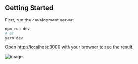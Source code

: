 ## Getting Started

First, run the development server:
```bash
npm run dev
# or
yarn dev
```

Open [http://localhost:3000](http://localhost:3000) with your browser to see the result.

![image](https://user-images.githubusercontent.com/94891192/195204910-d91d8129-c7f8-4d08-a93b-e82c21ef7206.png)



